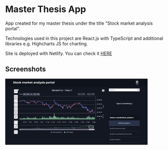 # Master Thesis App

App created for my master thesis under the title "Stock market analysis portal".

Technologies used in this project are React.js with TypeScript and additional libraries e.g. Highcharts JS for charting.

Site is deployed with Netlify. You can check it [HERE](https://jserweta-ma-thesis.netlify.app/)

## Screenshots

<img src="https://github.com/jserweta/master-thesis-app/blob/develop/src/assets/img/1-start-view.png" width="90%" >
